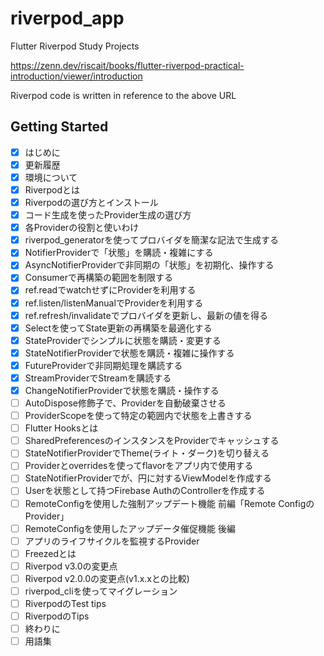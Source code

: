 # riverpod_app

Flutter Riverpod Study Projects

https://zenn.dev/riscait/books/flutter-riverpod-practical-introduction/viewer/introduction

Riverpod code is written in reference to the above URL

## Getting Started

- [x] はじめに
- [x] 更新履歴
- [x] 環境について
- [x] Riverpodとは
- [x] Riverpodの選び方とインストール
- [x] コード生成を使ったProvider生成の選び方
- [x] 各Providerの役割と使いわけ
- [x] riverpod_generatorを使ってプロバイダを簡潔な記法で生成する
- [x] NotifierProviderで「状態」を購読・複雑にする
- [x] AsyncNotifierProviderで非同期の「状態」を初期化、操作する
- [x] Consumerで再構築の範囲を制限する
- [x] ref.readでwatchせずにProviderを利用する
- [x] ref.listen/listenManualでProviderを利用する
- [x] ref.refresh/invalidateでプロバイダを更新し、最新の値を得る
- [x] Selectを使ってState更新の再構築を最適化する
- [x] StateProviderでシンプルに状態を購読・変更する
- [x] StateNotifierProviderで状態を購読・複雑に操作する
- [x] FutureProviderで非同期処理を購読する
- [x] StreamProviderでStreamを購読する
- [x] ChangeNotifierProviderで状態を購読・操作する
- [ ] AutoDispose修飾子で、Providerを自動破棄させる
- [ ] ProviderScopeを使って特定の範囲内で状態を上書きする
- [ ] Flutter Hooksとは
- [ ] SharedPreferencesのインスタンスをProviderでキャッシュする
- [ ] StateNotifierProviderでTheme(ライト・ダーク)を切り替える
- [ ] Providerとoverridesを使ってflavorをアプリ内で使用する
- [ ] StateNotifierProviderでが、円に対するViewModelを作成する
- [ ] Userを状態として持つFirebase AuthのControllerを作成する
- [ ] RemoteConfigを使用した強制アップデート機能 前編「Remote ConfigのProvider」
- [ ] RemoteConfigを使用したアップデータ催促機能 後編
- [ ] アプリのライフサイクルを監視するProvider
- [ ] Freezedとは
- [ ] Riverpod v3.0の変更点
- [ ] Riverpod v2.0.0の変更点(v1.x.xとの比較)
- [ ] riverpod_cliを使ってマイグレーション
- [ ] RiverpodのTest tips
- [ ] RiverpodのTips
- [ ] 終わりに
- [ ] 用語集

